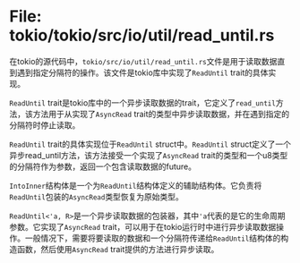 # File: tokio/tokio/src/io/util/read_until.rs

在tokio的源代码中，`tokio/src/io/util/read_until.rs`文件是用于读取数据直到遇到指定分隔符的操作。该文件是tokio库中实现了`ReadUntil` trait的具体实现。

`ReadUntil` trait是tokio库中的一个异步读取数据的trait，它定义了`read_until`方法，该方法用于从实现了`AsyncRead` trait的类型中异步读取数据，并在遇到指定的分隔符时停止读取。

`ReadUntil` trait的具体实现位于`ReadUntil` struct中。`ReadUntil` struct定义了一个异步read_until方法，该方法接受一个实现了`AsyncRead` trait的类型和一个u8类型的分隔符作为参数，返回一个包含读取数据的future。

`IntoInner`结构体是一个为`ReadUntil`结构体定义的辅助结构体。它负责将`ReadUntil`包装的`AsyncRead`类型恢复为原始类型。

`ReadUntil<'a, R>`是一个异步读取数据的包装器，其中`'a`代表的是它的生命周期参数。它实现了`AsyncRead` trait，可以用于在tokio运行时中进行异步读取数据操作。一般情况下，需要将要读取的数据和一个分隔符传递给`ReadUntil`结构体的构造函数，然后使用`AsyncRead` trait提供的方法进行异步读取。

